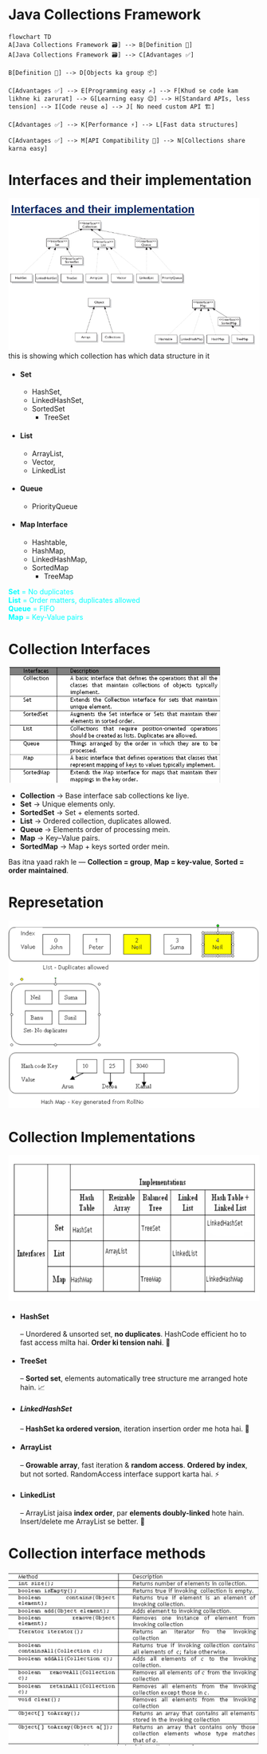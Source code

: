 # Java Collections Framework
```mermaid
flowchart TD
A[Java Collections Framework 🗃️] --> B[Definition 🧩]
A[Java Collections Framework 🗃️] --> C[Advantages ✅]

B[Definition 🧩] --> D[Objects ka group 📦]

C[Advantages ✅] --> E[Programming easy ✍️] --> F[Khud se code kam likhne ki zarurat] --> G[Learning easy 😌] --> H[Standard APIs, less tension] --> I[Code reuse ♻️] --> J[ No need custom API 🏗️]

C[Advantages ✅] --> K[Performance ⚡] --> L[Fast data structures]

C[Advantages ✅] --> M[API Compatibility 🔄] --> N[Collections share karna easy]
```

# Interfaces and their implementation
![Interfaces and their implementation](collection.png)
this is showing which collection has which data structure in it
* #### Set
  * HashSet, 
  * LinkedHashSet, 
  * SortedSet
    * TreeSet
* #### List
  * ArrayList, 
  * Vector, 
  * LinkedList
* #### Queue
  * PriorityQueue
* #### Map Interface
  * Hashtable, 
  * HashMap, 
  * LinkedHashMap,
  * SortedMap
    * TreeMap 

<p style="color:cyan">
<strong>Set</strong> = No duplicates <br>
<strong>List</strong> = Order matters, duplicates allowed <br>
<strong>Queue</strong> = FIFO <br>
<strong>Map</strong> = Key-Value pairs
</p>

# Collection Interfaces
![collection3](collection3.png)
* **Collection** → Base interface sab collections ke liye.
* **Set** → Unique elements only.
* **SortedSet** → Set + elements sorted.
* **List** → Ordered collection, duplicates allowed.
* **Queue** → Elements order of processing mein.
* **Map** → Key–Value pairs.
* **SortedMap** → Map + keys sorted order mein.
  
Bas itna yaad rakh le — 
**Collection = group**, 
**Map = key-value**, 
**Sorted = order maintained**.

# Represetation
![collection4](collection4.png)

# Collection Implementations
![collection5](collection5.png)
* #### **HashSet** 
  – Unordered & unsorted set, **no duplicates**. HashCode efficient ho to fast access milta hai. **Order ki tension nahi**. 🔑

* #### **TreeSet** 
  – **Sorted set**, elements automatically tree structure me arranged hote hain. 📈
* ##### **LinkedHashSet** 
  – **HashSet ka ordered version**, iteration insertion order me hota hai. 🔄
* #### **ArrayList** 
  – **Growable array**, fast iteration & **random access**. **Ordered by index**, but not sorted. RandomAccess interface support karta hai. ⚡
* #### **LinkedList** 
  – ArrayList jaisa **index order**, par **elements doubly-linked** hote hain. Insert/delete me ArrayList se better. 🔗

# Collection interface methods
![collection6](collection6.png)